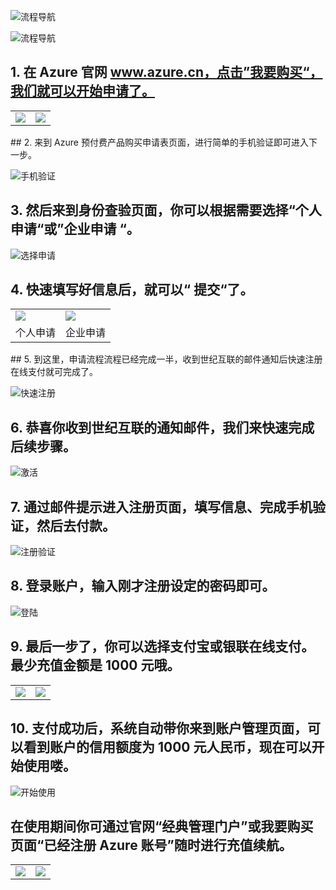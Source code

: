 <properties
	pageTitle="Azure 标准预付费订阅申请和注册指南"
    description=""
    services=""
    documentationCenter=""
    authors=""
    manager=""
    editor=""
    tags=""/>

<tags ms.service="" ms.date="" wacn.date="" wacn.lang="cn"/>

![流程导航](./media/azure-pia-application-and-signup/banner.png)

![流程导航](./media/azure-pia-application-and-signup/process-guide-new.png)


## 1. 在 Azure 官网 www.azure.cn，点击”我要购买“，我们就可以开始申请了。
<table width="100%" border="0" cellspacing="0" cellpadding="0" style="table-layout:fixed;">
  <tr>
    <td><img src="./media/azure-pia-application-and-signup/01.png" /></td>
	<td><img src="./media/azure-pia-application-and-signup/02.png" /></td>
  </tr>
</table>
## 2. 来到 Azure 预付费产品购买申请表页面，进行简单的手机验证即可进入下一步。

![手机验证](./media/azure-pia-application-and-signup/03.png)

## 3. 然后来到身份查验页面，你可以根据需要选择“个人申请“或”企业申请 “。

![选择申请](./media/azure-pia-application-and-signup/04.png)

## 4. 快速填写好信息后，就可以“ 提交“了。
<table width="100%" border="0" cellspacing="0" cellpadding="0" style="table-layout:fixed;">
  <tr>
    <td><img src="./media/azure-pia-application-and-signup/05.png" /></td>
	<td><img src="./media/azure-pia-application-and-signup/06.png" /></td>
  </tr>
  <tr>
    <td style="text-align:center">个人申请</td>
	<td style="text-align:center">企业申请</td>
  </tr>
</table>
## 5. 到这里，申请流程流程已经完成一半，收到世纪互联的邮件通知后快速注册在线支付就可完成了。

![快速注册](./media/azure-pia-application-and-signup/07.png)

## 6. 恭喜你收到世纪互联的通知邮件，我们来快速完成后续步骤。
 
![激活](./media/azure-pia-application-and-signup/08.png)

## 7. 通过邮件提示进入注册页面，填写信息、完成手机验证，然后去付款。
 
![注册验证](./media/azure-pia-application-and-signup/09.png)

## 8. 登录账户，输入刚才注册设定的密码即可。

![登陆](./media/azure-pia-application-and-signup/10.png)

## 9. 最后一步了，你可以选择支付宝或银联在线支付。最少充值金额是 1000 元哦。
<table width="100%" border="0" cellspacing="0" cellpadding="0" style="table-layout:fixed;">
  <tr>
    <td><img src="./media/azure-pia-application-and-signup/11.png" /></td>
	<td><img src="./media/azure-pia-application-and-signup/12.png" /></td>
  </tr>
</table>

## 10. 支付成功后，系统自动带你来到账户管理页面，可以看到账户的信用额度为 1000 元人民币，现在可以开始使用喽。

![开始使用](./media/azure-pia-application-and-signup/13.png)


## 在使用期间你可通过官网“经典管理门户”或我要购买页面“已经注册 Azure 账号”随时进行充值续航。
<table width="100%" border="0" cellspacing="0" cellpadding="0" style="table-layout:fixed;">
  <tr>
    <td><img src="./media/azure-pia-application-and-signup/14.png" /></td>
	<td><img src="./media/azure-pia-application-and-signup/15.png" /></td>
  </tr>
</table>

 
 


